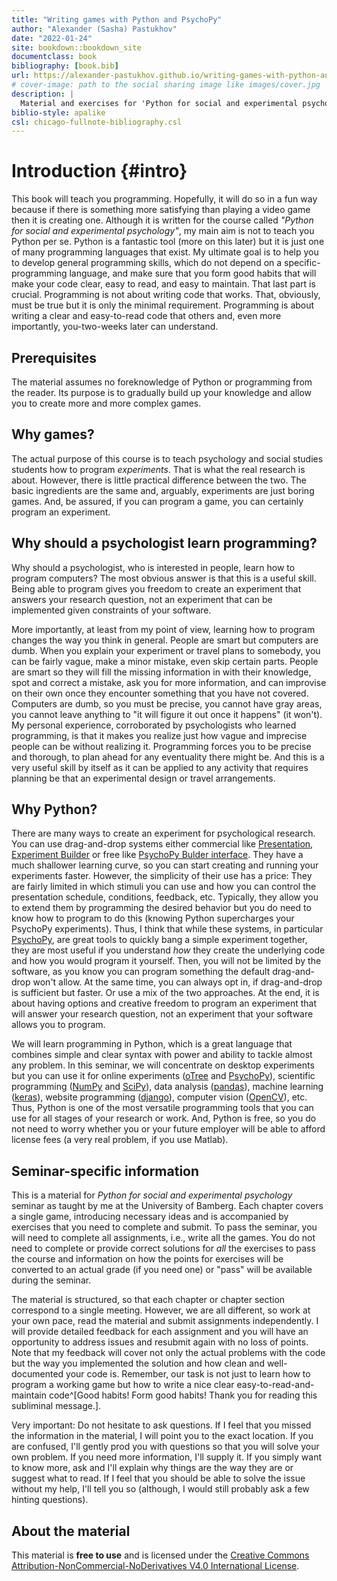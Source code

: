 ```yaml
--- 
title: "Writing games with Python and PsychoPy"
author: "Alexander (Sasha) Pastukhov"
date: "2022-01-24"
site: bookdown::bookdown_site
documentclass: book
bibliography: [book.bib]
url: https://alexander-pastukhov.github.io/writing-games-with-python-and-psychopy
# cover-image: path to the social sharing image like images/cover.jpg
description: |
  Material and exercises for 'Python for social and experimental psychology' seminar.
biblio-style: apalike
csl: chicago-fullnote-bibliography.csl
---
```


# Introduction {#intro}

This book will teach you programming. Hopefully, it will do so in a fun way because if there is something more satisfying than playing a video game then it is creating one. Although it is written for the course called *"Python for social and experimental psychology"*, my main aim is not to teach you Python per se. Python is a fantastic tool (more on this later) but it is just one of many programming languages that exist. My ultimate goal is to help you to develop general programming skills, which do not depend on a specific-programming language, and make sure that you form good habits that will make your code clear, easy to read, and easy to maintain. That last part is crucial. Programming is not about writing code that works. That, obviously, must be true but it is only the minimal requirement. Programming is about writing a clear and easy-to-read code that others and, even more importantly, you-two-weeks later can understand.

## Prerequisites
The material assumes no foreknowledge of Python or programming from the reader. Its purpose is to gradually build up your knowledge and allow you to create more and more complex games.

## Why games?
The actual purpose of this course is to teach psychology and social studies students how to program _experiments_. That is what the real research is about. However, there is little practical difference between the two. The basic ingredients are the same and, arguably, experiments are just boring games. And, be assured, if you can program a game, you can certainly program an experiment.

## Why should a psychologist learn programming?
Why should a psychologist, who is interested in people, learn how to program computers? The most obvious answer is that this is a useful skill. Being able to program gives you freedom to create an experiment that answers your research question, not an experiment that can be implemented given constraints of your software.

More importantly, at least from my point of view, learning how to program changes the way you think in general. People are smart but computers are dumb. When you explain your experiment or travel plans to somebody, you can be fairly vague, make a minor mistake, even skip certain parts. People are smart so they will fill the missing information in with their knowledge, spot and correct a mistake, ask you for more information, and can improvise on their own once they encounter something that you have not covered. Computers are dumb, so you must be precise, you cannot have gray areas, you cannot leave anything to "it will figure it out once it happens" (it won't). My personal experience, corroborated by psychologists who learned programming, is that it makes you realize just how vague and imprecise people can be without realizing it. Programming forces you to be precise and thorough, to plan ahead for any eventuality there might be. And this is a very useful skill by itself as it can be applied to any activity that requires planning be that an experimental design or travel arrangements.

## Why Python?
There are many ways to create an experiment for psychological research. You can use drag-and-drop systems either commercial like [Presentation](https://www.neurobs.com/), [Experiment Builder](https://www.sr-research.com/experiment-builder/) or free like [PsychoPy Bulder interface](https://psychopy.org/builder). They have a much shallower learning curve, so you can start creating and running your experiments faster. However, the simplicity of their use has a price: They are fairly limited in which stimuli you can use and how you can control the presentation schedule, conditions, feedback, etc. Typically, they allow you to extend them by programming the desired behavior but you do need to know how to program to do this (knowing Python supercharges your PsychoPy experiments). Thus, I think that while these systems, in particular [PsychoPy](https://psychopy.org/), are great tools to quickly bang a simple experiment together, they are most useful if you understand 
_how_ they create the underlying code and how you would program it yourself. Then, you will not be limited by the software, as you know you can program something the default drag-and-drop won't allow. At the same time, you can always opt in, if drag-and-drop is sufficient but faster. Or use a mix of the two approaches. At the end, it is about having options and creative freedom to program an experiment that will answer your research question, not an experiment that your software allows you to program.

We will learn programming in Python, which is a great language that combines simple and clear syntax with power and ability to tackle almost any problem. In this seminar, we will concentrate on desktop experiments but you can use it for online experiments ([oTree](https://otree.readthedocs.io/en/latest/) and [PsychoPy](https://psychopy.org/)), scientific programming ([NumPy](https://numpy.org/) and [SciPy](https://www.scipy.org/)), data analysis ([pandas](https://pandas.pydata.org/)), machine learning ([keras](https://keras.io/)), website programming ([django](https://www.djangoproject.com/)), computer vision ([OpenCV](https://opencv.org/)), etc. Thus, Python is one of the most versatile programming tools that you can use for all stages of your research or work. And, Python is free, so you do not need to worry whether you or your future employer will be able to afford license fees (a very real problem, if you use Matlab).

## Seminar-specific information
This is a material for _Python for social and experimental psychology_ seminar as taught by me at the University of Bamberg. Each chapter covers a single game, introducing necessary ideas and is accompanied by exercises that you need to complete and submit. To pass the seminar, you will need to complete all assignments, i.e., write all the games. You do not need to complete or provide correct solutions for _all_ the exercises to pass the course and information on how the points for exercises will be converted to an actual grade (if you need one) or "pass" will be available during the seminar.

The material is structured, so that each chapter or chapter section correspond to a single meeting. However, we are all different, so work at your own pace, read the material and submit assignments independently. I will provide detailed feedback for each assignment and you will have an opportunity to address issues and resubmit again with no loss of points. Note that my feedback will cover not only the actual problems with the code but the way you implemented the solution and how clean and well-documented your code is. Remember, our task is not just to learn how to program a working game but how to write a nice clear easy-to-read-and-maintain code^[Good habits! Form good habits! Thank you for reading this subliminal message.]. 

Very important: Do not hesitate to ask questions. If I feel that you missed the information in the material, I will point you to the exact location. If you are confused, I'll gently prod you with questions so that you will solve your own problem. If you need more information, I'll supply it. If you simply want to know more, ask and I'll explain why things are the way they are or suggest what to read. If I feel that you should be able to solve the issue without my help, I'll tell you so (although, I would still probably ask a few hinting questions).

## About the material
This material is **free to use** and is licensed under the [Creative Commons Attribution-NonCommercial-NoDerivatives V4.0 International License](https://creativecommons.org/licenses/by-nc-nd/4.0/).
